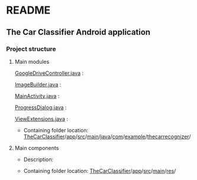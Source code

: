 # README

## The Car Classifier Android application

### Project structure

1. Main modules

   [GoogleDriveController.java](https://github.com/GeorgiSGeorgiev/TheCarClassifier/blob/master/app/src/main/java/com/example/thecarrecognizer/GoogleDriveController.java) : 

   [ImageBuilder.java](https://github.com/GeorgiSGeorgiev/TheCarClassifier/blob/master/app/src/main/java/com/example/thecarrecognizer/ImageBuilder.java) :

   [MainActivity.java](https://github.com/GeorgiSGeorgiev/TheCarClassifier/blob/master/app/src/main/java/com/example/thecarrecognizer/MainActivity.java) :

   [ProgressDialog.java](https://github.com/GeorgiSGeorgiev/TheCarClassifier/blob/master/app/src/main/java/com/example/thecarrecognizer/ProgressDialog.java) :

   [ViewExtensions.java](https://github.com/GeorgiSGeorgiev/TheCarClassifier/blob/master/app/src/main/java/com/example/thecarrecognizer/ViewExtensions.java) :

   * Containing folder location: [TheCarClassifier](https://github.com/GeorgiSGeorgiev/TheCarClassifier)/[app](https://github.com/GeorgiSGeorgiev/TheCarClassifier/tree/master/app)/[src](https://github.com/GeorgiSGeorgiev/TheCarClassifier/tree/master/app/src)/[main](https://github.com/GeorgiSGeorgiev/TheCarClassifier/tree/master/app/src/main)/[java](https://github.com/GeorgiSGeorgiev/TheCarClassifier/tree/master/app/src/main/java)/[com](https://github.com/GeorgiSGeorgiev/TheCarClassifier/tree/master/app/src/main/java/com)/[example](https://github.com/GeorgiSGeorgiev/TheCarClassifier/tree/master/app/src/main/java/com/example)/[thecarrecognizer](https://github.com/GeorgiSGeorgiev/TheCarClassifier/tree/master/app/src/main/java/com/example/thecarrecognizer)/

2. Main components

   * Description: 

   * Containing folder location: [TheCarClassifier](https://github.com/GeorgiSGeorgiev/TheCarClassifier)/[app](https://github.com/GeorgiSGeorgiev/TheCarClassifier/tree/master/app)/[src](https://github.com/GeorgiSGeorgiev/TheCarClassifier/tree/master/app/src)/[main](https://github.com/GeorgiSGeorgiev/TheCarClassifier/tree/master/app/src/main)/[res](https://github.com/GeorgiSGeorgiev/TheCarClassifier/tree/master/app/src/main/res)/

